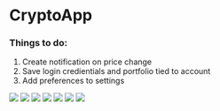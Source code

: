 # CryptoApp

### Things to do:
1. Create notification on price change
2. Save login credientials and portfolio tied to account
3. Add preferences to settings 

![](images/app_icon.png)
![](images/RegisterPage.png)
![](images/LoginPage.png)
![](images/price_of_btc(resized).png)
![](images/24hr_chart.png)
![](images/1Week_chart.png)
![](images/1Month_chart.png)